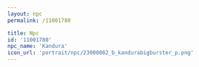 ```yaml
---
layout: npc
permalink: /11001780

title: Npc
id: '11001780'
npc_name: 'Kandura'
icon_url: 'portrait/npc/23000082_b_kandurabigburster_p.png'
---
```

